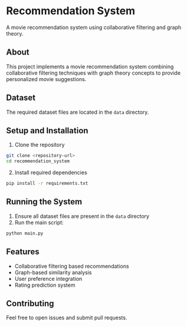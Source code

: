 # Recommendation System
A movie recommendation system using collaborative filtering and graph theory.
## About
This project implements a movie recommendation system combining collaborative filtering techniques with graph theory concepts to provide personalized movie suggestions.

## Dataset
The required dataset files are located in the `data` directory.

## Setup and Installation
1. Clone the repository
```bash
git clone <repository-url>
cd recommendation_system
```

2. Install required dependencies
```bash
pip install -r requirements.txt
```

## Running the System
1. Ensure all dataset files are present in the `data` directory
2. Run the main script:
```bash
python main.py
```

## Features
- Collaborative filtering based recommendations
- Graph-based similarity analysis
- User preference integration
- Rating prediction system

## Contributing
Feel free to open issues and submit pull requests.